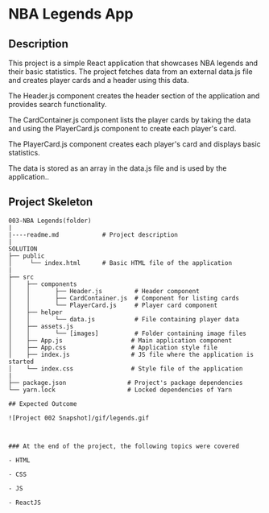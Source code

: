# NBA Legends App

## Description

This project is a simple React application that showcases NBA legends and their basic statistics. The project fetches data from an external data.js file and creates player cards and a header using this data.

The Header.js component creates the header section of the application and provides search functionality.

The CardContainer.js component lists the player cards by taking the data and using the PlayerCard.js component to create each player's card.

The PlayerCard.js component creates each player's card and displays basic statistics.

The data is stored as an array in the data.js file and is used by the application..

## Project Skeleton

```
003-NBA Legends(folder)
|
|----readme.md            # Project description
|
SOLUTION
├── public
│     └── index.html      # Basic HTML file of the application
|
├── src
│    ├── components
│    │       ├── Header.js         # Header component
│    │       ├── CardContainer.js  # Component for listing cards
│    │       └── PlayerCard.js     # Player card component
│    ├── helper
│    │       └── data.js           # File containing player data
│    ├── assets.js
│    │       └── [images]          # Folder containing image files
│    ├── App.js                   # Main application component
│    ├── App.css                  # Application style file
│    ├── index.js                 # JS file where the application is started
│    └── index.css                # Style file of the application
|
├── package.json                 # Project's package dependencies
└── yarn.lock                    # Locked dependencies of Yarn

## Expected Outcome

![Project 002 Snapshot]/gif/legends.gif



### At the end of the project, the following topics were covered

- HTML

- CSS

- JS

- ReactJS


